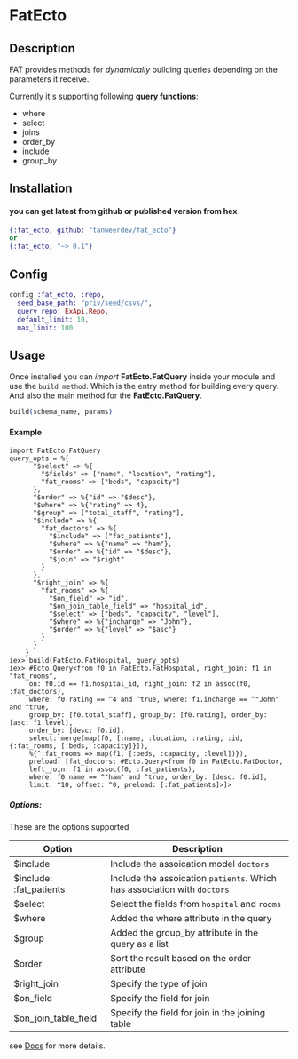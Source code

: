 # FatEcto

## Description

FAT provides methods for _dynamically_ building queries depending on the parameters it receive.

Currently it's supporting following **query functions**:

- where
- select
- joins
- order_by
- include
- group_by

## Installation

#### you can get latest from github or published version from hex

```elixir
{:fat_ecto, github: "tanweerdev/fat_ecto"}
or
{:fat_ecto, "~> 0.1"}
```

## Config

```elixir
config :fat_ecto, :repo,
  seed_base_path: "priv/seed/csvs/",
  query_repo: ExApi.Repo,
  default_limit: 10,
  max_limit: 100
```

## Usage

Once installed you can _import_ **FatEcto.FatQuery** inside your module and use the `build method`. Which is the entry method for building every query. And also the main method for the **FatEcto.FatQuery**.

```elixir
build(schema_name, params)
```

#### Example

```eliixir
import FatEcto.FatQuery
query_opts = %{
      "$select" => %{
        "$fields" => ["name", "location", "rating"],
        "fat_rooms" => ["beds", "capacity"]
      },
      "$order" => %{"id" => "$desc"},
      "$where" => %{"rating" => 4},
      "$group" => ["total_staff", "rating"],
      "$include" => %{
        "fat_doctors" => %{
          "$include" => ["fat_patients"],
          "$where" => %{"name" => "ham"},
          "$order" => %{"id" => "$desc"},
          "$join" => "$right"
        }
      },
      "$right_join" => %{
        "fat_rooms" => %{
          "$on_field" => "id",
          "$on_join_table_field" => "hospital_id",
          "$select" => ["beds", "capacity", "level"],
          "$where" => %{"incharge" => "John"},
          "$order" => %{"level" => "$asc"}
        }
      }
    }
iex> build(FatEcto.FatHospital, query_opts)
iex> #Ecto.Query<from f0 in FatEcto.FatHospital, right_join: f1 in "fat_rooms",
     on: f0.id == f1.hospital_id, right_join: f2 in assoc(f0, :fat_doctors),
     where: f0.rating == ^4 and ^true, where: f1.incharge == ^"John" and ^true,
     group_by: [f0.total_staff], group_by: [f0.rating], order_by: [asc: f1.level],
     order_by: [desc: f0.id],
     select: merge(map(f0, [:name, :location, :rating, :id, {:fat_rooms, [:beds, :capacity]}]),
     %{^:fat_rooms => map(f1, [:beds, :capacity, :level])}),
     preload: [fat_doctors: #Ecto.Query<from f0 in FatEcto.FatDoctor,
     left_join: f1 in assoc(f0, :fat_patients),
     where: f0.name == ^"ham" and ^true, order_by: [desc: f0.id],
     limit: ^10, offset: ^0, preload: [:fat_patients]>]>
```

##### Options:

These are the options supported

| Option                  | Description                                                              |
| ----------------------- | ------------------------------------------------------------------------ |
| $include                | Include the assoication model `doctors`                                  |
| $include: :fat_patients | Include the assoication `patients`. Which has association with `doctors` |
| $select                 | Select the fields from `hospital` and `rooms`                            |
| $where                  | Added the where attribute in the query                                   |
| $group                  | Added the group_by attribute in the query as a list                      |
| $order                  | Sort the result based on the order attribute                             |
| $right_join             | Specify the type of join                                                 |
| $on_field               | Specify the field for join                                               |
| $on_join_table_field    | Specify the field for join in the joining table                          |

see [Docs](https://hexdocs.pm/fat_ecto/) for more details.
